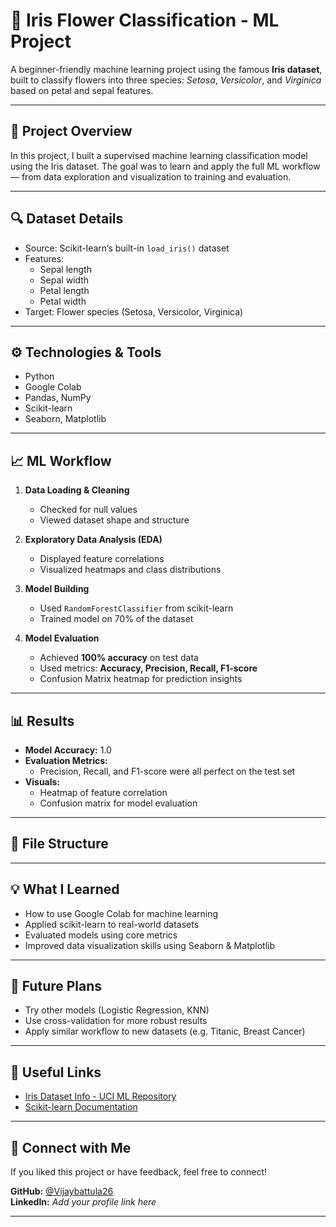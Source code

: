 # 🌸 Iris Flower Classification - ML Project

A beginner-friendly machine learning project using the famous **Iris dataset**, built to classify flowers into three species: *Setosa*, *Versicolor*, and *Virginica* based on petal and sepal features.

---

## 📌 Project Overview

In this project, I built a supervised machine learning classification model using the Iris dataset. The goal was to learn and apply the full ML workflow — from data exploration and visualization to training and evaluation.

---

## 🔍 Dataset Details

- Source: Scikit-learn’s built-in `load_iris()` dataset
- Features:  
  - Sepal length  
  - Sepal width  
  - Petal length  
  - Petal width
- Target: Flower species (Setosa, Versicolor, Virginica)

---

## ⚙️ Technologies & Tools

- Python  
- Google Colab  
- Pandas, NumPy  
- Scikit-learn  
- Seaborn, Matplotlib

---

## 📈 ML Workflow

1. **Data Loading & Cleaning**
   - Checked for null values
   - Viewed dataset shape and structure

2. **Exploratory Data Analysis (EDA)**
   - Displayed feature correlations
   - Visualized heatmaps and class distributions

3. **Model Building**
   - Used `RandomForestClassifier` from scikit-learn
   - Trained model on 70% of the dataset

4. **Model Evaluation**
   - Achieved **100% accuracy** on test data
   - Used metrics: **Accuracy, Precision, Recall, F1-score**
   - Confusion Matrix heatmap for prediction insights

---

## 📊 Results

- **Model Accuracy:** 1.0  
- **Evaluation Metrics:**  
  - Precision, Recall, and F1-score were all perfect on the test set  
- **Visuals:**  
  - Heatmap of feature correlation  
  - Confusion matrix for model evaluation

---

## 📁 File Structure


---

## 💡 What I Learned

- How to use Google Colab for machine learning
- Applied scikit-learn to real-world datasets
- Evaluated models using core metrics
- Improved data visualization skills using Seaborn & Matplotlib

---

## 🚀 Future Plans

- Try other models (Logistic Regression, KNN)
- Use cross-validation for more robust results
- Apply similar workflow to new datasets (e.g. Titanic, Breast Cancer)

---

## 📎 Useful Links

- [Iris Dataset Info - UCI ML Repository](https://archive.ics.uci.edu/ml/datasets/iris)
- [Scikit-learn Documentation](https://scikit-learn.org/stable/)

---

## 🙌 Connect with Me

If you liked this project or have feedback, feel free to connect!

**GitHub:** [@Vijaybattula26](https://github.com/Vijaybattula26)  
**LinkedIn:** *Add your profile link here*

---

